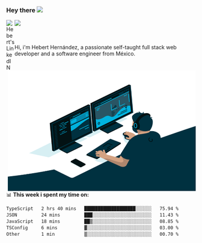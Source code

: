 ### Hey there <img src="https://media.giphy.com/media/hvRJCLFzcasrR4ia7z/giphy.gif" width="25px">
<a href="https://www.linkedin.com/in/evertcode/" target="_blank">
  <img align="left" alt="Hebert's LinkedIN" width="22px" src="https://raw.githubusercontent.com/peterthehan/peterthehan/master/assets/linkedin.svg" />
</a>

![](https://visitor-badge.glitch.me/badge?page_id=evertcode.evertcode)

<br />

Hi, i'm Hebert Hernández, a passionate self-taught full stack web developer and a software engineer from México.

<img align="right" alt="GIF" src="https://github.com/evertcode/evertcode/blob/master/code.gif?raw=true" width="500" height="320" />

📊 **This week i spent my time on:**

<!--START_SECTION:waka-->

```txt
TypeScript   2 hrs 40 mins   ███████████████████░░░░░░   75.94 %
JSON         24 mins         ███░░░░░░░░░░░░░░░░░░░░░░   11.43 %
JavaScript   18 mins         ██▒░░░░░░░░░░░░░░░░░░░░░░   08.85 %
TSConfig     6 mins          ▓░░░░░░░░░░░░░░░░░░░░░░░░   03.00 %
Other        1 min           ▒░░░░░░░░░░░░░░░░░░░░░░░░   00.70 %
```

<!--END_SECTION:waka-->

